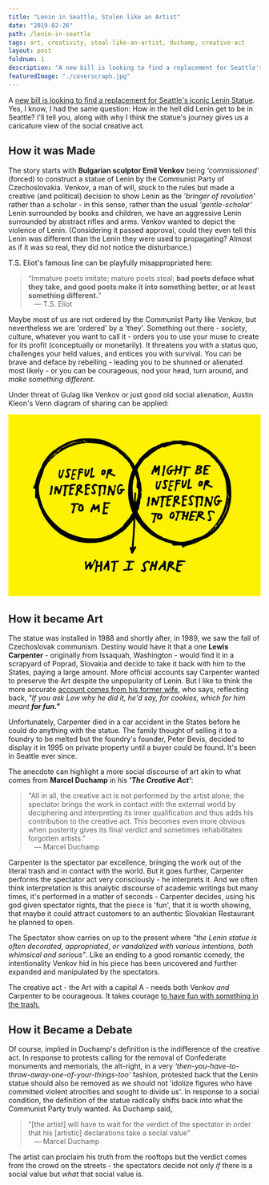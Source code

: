 ```yaml
---
title: "Lenin in Seattle, Stolen like an Artist"
date: "2019-02-26"
path: /lenin-in-seattle
tags: art, creativity, steal-like-an-artist, duchamp, creative-act
layout: post
foldnum: 1
description: "A new bill is looking to find a replacement for Seattle's iconic Lenin Statue. Yes, I know, I had the same question: How in the hell did Lenin get to be in Seattle? I'll tell you, along with why I think the process gives us a caricature view of the social creative act."
featuredImage: "./coverscraph.jpg"
---
```


A [new bill is looking to find a replacement for Seattle's iconic Lenin Statue](http://mynorthwest.com/1286116/seattle-lenin-statue-replacement-bill/). Yes, I know, I had the same question: How in the hell did Lenin get to be in Seattle? I'll tell you, along with why I think the statue's journey gives us a caricature view of the social creative act.

## How it was Made

The story starts with **Bulgarian sculptor Emil Venkov** being *'commissioned'* (forced) to construct a statue of Lenin by the Communist Party of Czechoslovakia. Venkov, a man of will, stuck to the rules but made a creative (and political) decision to show Lenin as the *'bringer of revolution'* rather than a scholar - in this sense, rather than the usual *'gentle-scholar'* Lenin surrounded by books and children, we have an aggressive Lenin surrounded by abstract rifles and arms. Venkov wanted to depict the violence of Lenin. (Considering it passed approval, could they even tell this Lenin was different than the Lenin they were used to propagating? Almost as if it was so real, they did not notice the disturbance.)

T.S. Eliot's famous line can be playfully misappropriated here:

> “Immature poets imitate; mature poets steal; **bad poets deface what they take, and good poets make it into something better, or at least something different.**”
<br />&nbsp;&nbsp; &mdash; T.S. Eliot

Maybe most of us are not ordered by the Communist Party like Venkov, but nevertheless we are 'ordered' by a 'they'. Something out there -  society, culture, whatever you want to call it - orders you to use your muse to create for its profit (conceptually or monetarily). It threatens you with a status quo, challenges your held values, and entices you with survival. You can be brave and deface by rebelling - leading you to be shunned or alienated most likely - or you can be courageous, nod your head, turn around, and *make something different.*

Under threat of Gulag like Venkov or just good old social alienation, Austin Kleon's Venn diagram of sharing can be applied:

![](./venn_of_share.jpg)

## How it became Art

The statue was installed in 1988 and shortly after, in 1989, we saw the fall of Czechoslovak communism. Destiny would have it that a one **Lewis Carpenter** - originally from Issaquah, Washington - would find it in a scrapyard of Poprad, Slovakia and decide to take it back with him to the States, paying a large amount. More official accounts say Carpenter wanted to preserve the Art despite the unpopularity of Lenin. But I like to think the more accurate [account comes from his former wife](https://www.king5.com/article/news/local/lenin-statue-silent-protest-against-communism-says-family-member/465856661), who says, reflecting back, *"If you ask Lew why he did it, he'd say, for cookies, which for him meant* ***for fun."***

Unfortunately, Carpenter died in a car accident in the States before he could do anything with the statue. The family thought of selling it to a foundry to be melted but the foundry's founder, Peter Bevis, decided to display it in 1995 on private property until a buyer could be found. It's been in Seattle ever since.

The anecdote can highlight a more social discourse of art akin to what comes from **Marcel Duchamp** in his ***'The Creative Act'***:

> "All in all, the creative act is not performed by the artist alone; the spectator brings the work in contact with the external world by deciphering and interpreting its inner qualification and thus adds his contribution to the creative act. This becomes even more obvious when posterity gives its final verdict and sometimes rehabilitates forgotten artists."
<br />&nbsp;&nbsp; &mdash; Marcel Duchamp

Carpenter is the spectator par excellence, bringing the work out of the literal trash and in contact with the world. But it goes further, Carpenter performs the spectator act very consciously - he interprets it. And we often think interpretation is this analytic discourse of academic writings but many times, it's performed in a matter of seconds - Carpenter decides, using his god given spectator rights, that the piece is 'fun', that it is worth showing, that maybe it could attract customers to an authentic Slovakian Restaurant he planned to open.

The Spectator show carries on up to the present where *"the Lenin statue is often decorated, appropriated, or vandalized with various intentions, both whimsical and serious"*. Like an ending to a good romantic comedy, the intentionality Venkov hid in his piece has been uncovered and further expanded and manipulated by the spectators.

The creative act - the Art with a capital A - needs both Venkov *and* Carpenter to be courageous. It takes courage [to have fun with something in the trash.](https://austinkleon.com/2014/02/12/guilty-pleasures/) 

## How it Became a Debate

Of course, implied in Duchamp's definition is the indifference of the creative act. In response to protests calling for the removal of Confederate monuments and memorials, the alt-right, in a very *'then-you-have-to-throw-away-one-of-your-things-too'* fashion, protested back that the Lenin statue should also be removed as we should not 'idolize figures who have committed violent atrocities and sought to divide us'. In response to a social condition, the definition of the statue radically shifts back into what the Communist Party truly wanted. As Duchamp said,

> "[the artist] will have to wait for the verdict of the spectator in order that his [artistic] declarations take a social value"
<br />&nbsp;&nbsp; &mdash; Marcel Duchamp

The artist can proclaim his truth from the rooftops but the verdict comes from the crowd on the streets - the spectators decide not only *if* there is a social value but *what* that social value is.









